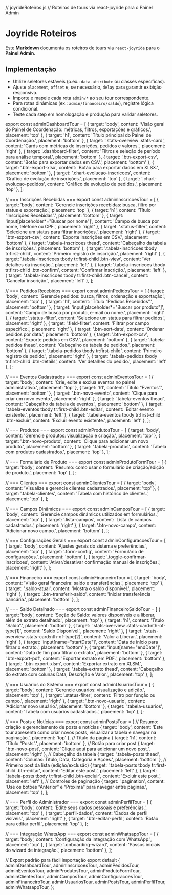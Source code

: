 // joyrideRoteiros.js
// Roteiros de tours via react-joyride para o Painel Admin

# Joyride Roteiros

Este **Markdown** documenta os roteiros de tours via `react-joyride` para o **Painel Admin**.

## Implementação

- Utilize seletores estáveis (p.ex.: `data-attribute` ou classes específicas).
- Ajuste `placement`, `offset` e, se necessário, `delay` para garantir exibição responsiva.
- Importe e mapeie cada rota `admin/*` ao seu tour correspondente.
- Para rotas dinâmicas (ex.: `admin/financeiro/saldo`), registre lógica condicional.
- Teste cada step em homologação e produção para validar seletores.

export const adminDashboardTour = [
{ target: 'body', content: 'Visão geral do Painel de Coordenação: métricas, filtros, exportações e gráficos.', placement: 'top' },
{ target: 'h1', content: 'Título principal do Painel de Coordenação.', placement: 'bottom' },
{ target: '.stats-overview .stats-card', content: 'Cards com métricas de inscrições, pedidos e valores.', placement: 'right' },
{ target: '.dashboard-filter', content: 'Filtros e seleção de período para análise temporal.', placement: 'bottom' },
{ target: '.btn-export-csv', content: 'Botão para exportar dados em CSV.', placement: 'bottom' },
{ target: '.btn-export-xlsx', content: 'Botão para exportar dados em XLSX.', placement: 'bottom' },
{ target: '.chart-evolucao-inscricoes', content: 'Gráfico de evolução de inscrições.', placement: 'top' },
{ target: '.chart-evolucao-pedidos', content: 'Gráfico de evolução de pedidos.', placement: 'top' },
];

// === Inscrições Recebidas ===
export const adminInscricoesTour = [
{ target: 'body', content: 'Gerencie inscrições recebidas: busca, filtro por status e exportação.', placement: 'top' },
{ target: 'h1', content: 'Título “Inscrições Recebidas”.', placement: 'bottom' },
{ target: 'input[placeholder*="Buscar por nome"]', content: 'Campo de busca por nome, telefone ou CPF.', placement: 'right' },
{ target: '.status-filter', content: 'Selecione um status para filtrar inscrições.', placement: 'right' },
{ target: '.btn-export-csv', content: 'Exporte inscrições em CSV.', placement: 'bottom' },
{ target: '.tabela-inscricoes thead', content: 'Cabeçalho da tabela de inscrições.', placement: 'bottom' },
{ target: '.tabela-inscricoes tbody tr:first-child', content: 'Primeiro registro de inscrição.', placement: 'right' },
{ target: '.tabela-inscricoes tbody tr:first-child .btn-view', content: 'Ver detalhes da inscrição.', placement: 'left' },
{ target: '.tabela-inscricoes tbody tr:first-child .btn-confirm', content: 'Confirmar inscrição.', placement: 'left' },
{ target: '.tabela-inscricoes tbody tr:first-child .btn-cancel', content: 'Cancelar inscrição.', placement: 'left' },
];

// === Pedidos Recebidos ===
export const adminPedidosTour = [
{ target: 'body', content: 'Gerencie pedidos: busca, filtros, ordenação e exportação.', placement: 'top' },
{ target: 'h1', content: 'Título “Pedidos Recebidos”.', placement: 'bottom' },
{ target: 'input[placeholder*="Buscar por produto"]', content: 'Campo de busca por produto, e-mail ou nome.', placement: 'right' },
{ target: '.status-filter', content: 'Selecione um status para filtrar pedidos.', placement: 'right' },
{ target: '.field-filter', content: 'Filtrar por campo específico.', placement: 'right' },
{ target: '.btn-sort-date', content: 'Ordenar pedidos por data.', placement: 'bottom' },
{ target: '.btn-export-csv', content: 'Exporte pedidos em CSV.', placement: 'bottom' },
{ target: '.tabela-pedidos thead', content: 'Cabeçalho da tabela de pedidos.', placement: 'bottom' },
{ target: '.tabela-pedidos tbody tr:first-child', content: 'Primeiro registro de pedido.', placement: 'right' },
{ target: '.tabela-pedidos tbody tr:first-child .btn-details', content: 'Ver detalhes do pedido.', placement: 'left' },
];

// === Eventos Cadastrados ===
export const adminEventosTour = [
{ target: 'body', content: 'Crie, edite e exclua eventos no painel administrativo.', placement: 'top' },
{ target: 'h1', content: 'Título “Eventos”.', placement: 'bottom' },
{ target: '.btn-novo-evento', content: 'Clique para criar um novo evento.', placement: 'right' },
{ target: '.tabela-eventos thead', content: 'Cabeçalho da tabela de eventos.', placement: 'bottom' },
{ target: '.tabela-eventos tbody tr:first-child .btn-editar', content: 'Editar evento existente.', placement: 'left' },
{ target: '.tabela-eventos tbody tr:first-child .btn-excluir', content: 'Excluir evento existente.', placement: 'left' },
];

// === Produtos ===
export const adminProdutosTour = [
{ target: 'body', content: 'Gerencie produtos: visualização e criação.', placement: 'top' },
{ target: '.btn-novo-produto', content: 'Clique para adicionar um novo produto.', placement: 'bottom' },
{ target: '.tabela-produtos', content: 'Tabela com produtos cadastrados.', placement: 'top' },
];

// === Formulário de Produto ===
export const adminProdutoFormTour = [
{ target: 'body', content: 'Resumo: como usar o formulário de criação/edição de produto.', placement: 'top' },
];

// === Clientes ===
export const adminClientesTour = [
{ target: 'body', content: 'Visualize e gerencie clientes cadastrados.', placement: 'top' },
{ target: '.tabela-clientes', content: 'Tabela com histórico de clientes.', placement: 'top' },
];

// === Campos Dinâmicos ===
export const adminCamposTour = [
{ target: 'body', content: 'Gerencie campos dinâmicos utilizados em formulários.', placement: 'top' },
{ target: '.lista-campos', content: 'Lista de campos cadastrados.', placement: 'right' },
{ target: '.btn-novo-campo', content: 'Adicionar novo campo.', placement: 'bottom' },
];

// === Configurações Gerais ===
export const adminConfiguracoesTour = [
{ target: 'body', content: 'Ajustes gerais do sistema e preferências.', placement: 'top' },
{ target: '.form-config', content: 'Formulário de configurações.', placement: 'bottom' },
{ target: '.toggle-confirmar-inscricoes', content: 'Ativar/desativar confirmação manual de inscrições.', placement: 'right' },
];

// === Financeiro ===
export const adminFinanceiroTour = [
{ target: 'body', content: 'Visão geral financeira: saldo e transferências.', placement: 'top' },
{ target: '.saldo-atual', content: 'Mostra o saldo disponível.', placement: 'right' },
{ target: '.btn-transferir-saldo', content: 'Iniciar transferência bancária.', placement: 'bottom' },
];

// === Saldo Detalhado ===
export const adminFinanceiroSaldoTour = [
{ target: 'body', content: 'Seção de Saldo: valores disponíveis e a liberar, além de extrato detalhado.', placement: 'top' },
{ target: 'h1', content: 'Título “Saldo”.', placement: 'bottom' },
{ target: '.stats-overview .stats-card:nth-of-type(1)', content: 'Saldo Disponível.', placement: 'right' },
{ target: '.stats-overview .stats-card:nth-of-type(2)', content: 'Valor a Liberar.', placement: 'right' },
{ target: 'input[name="startDate"]', content: 'Data de início para filtrar o extrato.', placement: 'bottom' },
{ target: 'input[name="endDate"]', content: 'Data de fim para filtrar o extrato.', placement: 'bottom' },
{ target: '.btn-export-pdf', content: 'Exportar extrato em PDF.', placement: 'bottom' },
{ target: '.btn-export-xlsm', content: 'Exportar extrato em XLSM.', placement: 'bottom' },
{ target: '.tabela-extrato thead', content: 'Cabeçalho do extrato com colunas Data, Descrição e Valor.', placement: 'top' },
];

// === Usuários do Sistema ===
export const adminUsuariosTour = [
{ target: 'body', content: 'Gerencie usuários: visualização e adição.', placement: 'top' },
{ target: '.status-filter', content: 'Filtro por função ou campo.', placement: 'right' },
{ target: '.btn-novo-usuario', content: 'Adicionar novo usuário.', placement: 'bottom' },
{ target: '.tabela-usuarios', content: 'Tabela com usuários cadastrados.', placement: 'top' },
];

// === Posts e Notícias ===
export const adminPostsTour = [
// Resumo: criação e gerenciamento de posts e notícias
{ target: 'body', content: 'Este tour apresenta como criar novos posts, visualizar a tabela e navegar na paginação.', placement: 'top' },
// Título da página
{ target: 'h1', content: 'Título “Posts”.', placement: 'bottom' },
// Botão para criar post
{ target: '.btn-novo-post', content: 'Clique aqui para adicionar um novo post.', placement: 'right' },
// Cabeçalho da tabela
{ target: '.tabela-posts thead', content: 'Colunas: Título, Data, Categoria e Ações.', placement: 'bottom' },
// Primeiro post da lista (edição/exclusão)
{ target: '.tabela-posts tbody tr:first-child .btn-editar', content: 'Editar este post.', placement: 'left' },
{ target: '.tabela-posts tbody tr:first-child .btn-excluir', content: 'Excluir este post.', placement: 'left' },
// Controles de paginação
{ target: '.pagination', content: 'Use os botões “Anterior” e “Próxima” para navegar entre páginas.', placement: 'top' },
];

// === Perfil do Administrador ===
export const adminPerfilTour = [
{ target: 'body', content: 'Edite seus dados pessoais e preferências.', placement: 'top' },
{ target: '.perfil-dados', content: 'Dados de perfil visíveis.', placement: 'right' },
{ target: '.btn-editar-perfil', content: 'Botão para editar perfil.', placement: 'top' },
];

// === Integração WhatsApp ===
export const adminWhatsappTour = [
{ target: 'body', content: 'Configuração da integração com WhatsApp.', placement: 'top' },
{ target: '.onboarding-wizard', content: 'Passos iniciais do wizard de integração.', placement: 'bottom' },
];

// Export padrão para fácil importação
export default {
adminDashboardTour,
adminInscricoesTour,
adminPedidosTour,
adminEventosTour,
adminProdutosTour,
adminProdutoFormTour,
adminClientesTour,
adminCamposTour,
adminConfiguracoesTour,
adminFinanceiroTour,
adminUsuariosTour,
adminPostsTour,
adminPerfilTour,
adminWhatsappTour,
};
